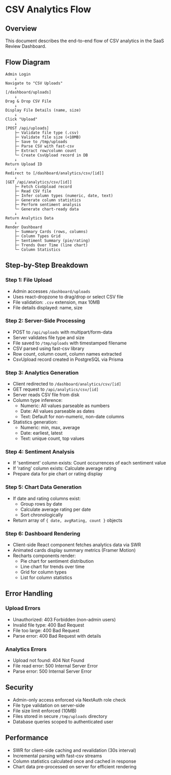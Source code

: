 # CSV Analytics Flow

## Overview
This document describes the end-to-end flow of CSV analytics in the SaaS Review Dashboard.

## Flow Diagram

```
Admin Login
    ↓
Navigate to "CSV Uploads"
    ↓
[/dashboard/uploads]
    ↓
Drag & Drop CSV File
    ↓
Display File Details (name, size)
    ↓
Click "Upload"
    ↓
[POST /api/uploads]
    ├─ Validate file type (.csv)
    ├─ Validate file size (<10MB)
    ├─ Save to /tmp/uploads
    ├─ Parse CSV with fast-csv
    ├─ Extract row/column count
    └─ Create CsvUpload record in DB
    ↓
Return Upload ID
    ↓
Redirect to [/dashboard/analytics/csv/[id]]
    ↓
[GET /api/analytics/csv/[id]]
    ├─ Fetch CsvUpload record
    ├─ Read CSV file
    ├─ Infer column types (numeric, date, text)
    ├─ Generate column statistics
    ├─ Perform sentiment analysis
    └─ Generate chart-ready data
    ↓
Return Analytics Data
    ↓
Render Dashboard
    ├─ Summary Cards (rows, columns)
    ├─ Column Types Grid
    ├─ Sentiment Summary (pie/rating)
    ├─ Trends Over Time (line chart)
    └─ Column Statistics
```

## Step-by-Step Breakdown

### Step 1: File Upload
- Admin accesses `/dashboard/uploads`
- Uses react-dropzone to drag/drop or select CSV file
- File validation: `.csv` extension, max 10MB
- File details displayed: name, size

### Step 2: Server-Side Processing
- POST to `/api/uploads` with multipart/form-data
- Server validates file type and size
- File saved to `/tmp/uploads` with timestamped filename
- CSV parsed using fast-csv library
- Row count, column count, column names extracted
- CsvUpload record created in PostgreSQL via Prisma

### Step 3: Analytics Generation
- Client redirected to `/dashboard/analytics/csv/[id]`
- GET request to `/api/analytics/csv/[id]`
- Server reads CSV file from disk
- Column type inference:
  - Numeric: All values parseable as numbers
  - Date: All values parseable as dates
  - Text: Default for non-numeric, non-date columns
- Statistics generation:
  - Numeric: min, max, average
  - Date: earliest, latest
  - Text: unique count, top values

### Step 4: Sentiment Analysis
- If 'sentiment' column exists: Count occurrences of each sentiment value
- If 'rating' column exists: Calculate average rating
- Prepare data for pie chart or rating display

### Step 5: Chart Data Generation
- If date and rating columns exist:
  - Group rows by date
  - Calculate average rating per date
  - Sort chronologically
- Return array of `{ date, avgRating, count }` objects

### Step 6: Dashboard Rendering
- Client-side React component fetches analytics data via SWR
- Animated cards display summary metrics (Framer Motion)
- Recharts components render:
  - Pie chart for sentiment distribution
  - Line chart for trends over time
  - Grid for column types
  - List for column statistics

## Error Handling

### Upload Errors
- Unauthorized: 403 Forbidden (non-admin users)
- Invalid file type: 400 Bad Request
- File too large: 400 Bad Request
- Parse error: 400 Bad Request with details

### Analytics Errors
- Upload not found: 404 Not Found
- File read error: 500 Internal Server Error
- Parse error: 500 Internal Server Error

## Security
- Admin-only access enforced via NextAuth role check
- File type validation on server-side
- File size limit enforced (10MB)
- Files stored in secure `/tmp/uploads` directory
- Database queries scoped to authenticated user

## Performance
- SWR for client-side caching and revalidation (30s interval)
- Incremental parsing with fast-csv streams
- Column statistics calculated once and cached in response
- Chart data pre-processed on server for efficient rendering
